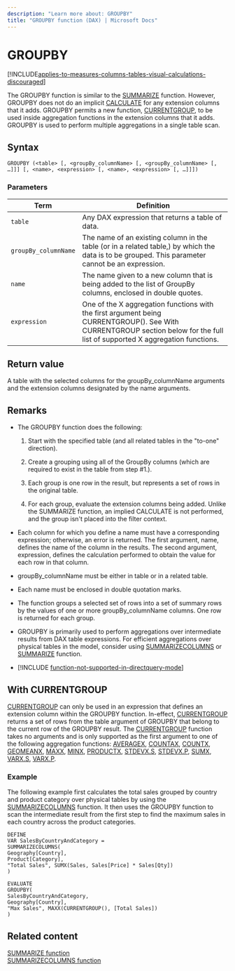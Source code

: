 ```yaml
---
description: "Learn more about: GROUPBY"
title: "GROUPBY function (DAX) | Microsoft Docs"
---
```

# GROUPBY

[!INCLUDE[applies-to-measures-columns-tables-visual-calculations-discouraged](includes/applies-to-measures-columns-tables-visual-calculations-discouraged.md)]
  
The GROUPBY function is similar to the [SUMMARIZE](summarize-function-dax.md) function. However, GROUPBY does not do an implicit [CALCULATE](calculate-function-dax.md) for any extension columns that it adds. GROUPBY permits a new function, [CURRENTGROUP](currentgroup-function-dax.md), to be used inside aggregation functions in the extension columns that it adds. GROUPBY is used to perform multiple aggregations in a single table scan.
  
## Syntax  
  
```dax
GROUPBY (<table> [, <groupBy_columnName> [, <groupBy_columnName> [, …]]] [, <name>, <expression> [, <name>, <expression> [, …]]])
```
  
### Parameters  
  
|Term|Definition|  
|--------|--------------|  
|`table`|Any DAX expression that returns a table of data.|  
|`groupBy_columnName`|The name of an existing column in the table (or in a related table,) by which the data is to be grouped. This parameter cannot be an expression.|  
|`name`|The name given to a new column that is being added to the list of GroupBy columns, enclosed in double quotes.|  
|`expression`|One of the X aggregation functions with the first argument being CURRENTGROUP(). See With CURRENTGROUP section below for the full list of supported X aggregation functions.|  
  
## Return value

A table with the selected columns for the groupBy_columnName arguments and the extension columns designated by the name arguments.  
  
## Remarks

- The GROUPBY function does the following:  
  
    1. Start with the specified table (and all related tables in the "to-one" direction).  
  
    2. Create a grouping using all of the GroupBy columns (which are required to exist in the table from step #1.).  
  
    3. Each group is one row in the result, but represents a set of rows in the original table.  
  
    4. For each group, evaluate the extension columns being added.  Unlike the SUMMARIZE function, an implied CALCULATE is not performed, and the group isn't placed into the filter context.  
  
- Each column for which you define a name must have a corresponding expression; otherwise, an error is returned. The first argument, name, defines the name of the column in the results. The second argument, expression, defines the calculation performed to obtain the value for each row in that column.  
  
- groupBy_columnName must be either in table or in a related table.  
  
- Each name must be enclosed in double quotation marks.  
  
- The function groups a selected set of rows into a set of summary rows by the values of one or more groupBy_columnName columns. One row is returned for each group.  

- GROUPBY is primarily used to perform aggregations over intermediate results from DAX table expressions. For efficient aggregations over physical tables in the model, consider using [SUMMARIZECOLUMNS](summarizecolumns-function-dax.md) or [SUMMARIZE](summarize-function-dax.md) function.

- [!INCLUDE [function-not-supported-in-directquery-mode](includes/function-not-supported-in-directquery-mode.md)]

## With CURRENTGROUP

[CURRENTGROUP](currentgroup-function-dax.md) can only be used in an expression that defines an extension column within the GROUPBY function. In-effect, [CURRENTGROUP](currentgroup-function-dax.md) returns a set of rows from the table argument of GROUPBY that belong to the current row of the GROUPBY result. The [CURRENTGROUP](currentgroup-function-dax.md) function takes no arguments and is only supported as the first argument to one of the following aggregation functions: [AVERAGEX](averagex-function-dax.md), [COUNTAX](countax-function-dax.md), [COUNTX](countx-function-dax.md), [GEOMEANX](geomeanx-function-dax.md), [MAXX](maxx-function-dax.md), [MINX](minx-function-dax.md), [PRODUCTX](productx-function-dax.md), [STDEVX.S](stdevx-s-function-dax.md), [STDEVX.P](stdevx-s-function-dax.md), [SUMX](sumx-function-dax.md), [VARX.S](varx-s-function-dax.md), [VARX.P](varx-p-function-dax.md).  
  
### Example

The following example first calculates the total sales grouped by country and product category over physical tables by using the [SUMMARIZECOLUMNS](summarizecolumns-function-dax.md) function. It then uses the GROUPBY function to scan the intermediate result from the first step to find the maximum sales in each country across the product categories.
  
```dax
DEFINE  
VAR SalesByCountryAndCategory =  
SUMMARIZECOLUMNS(  
Geography[Country],
Product[Category],
"Total Sales", SUMX(Sales, Sales[Price] * Sales[Qty])  
)  
  
EVALUATE
GROUPBY(  
SalesByCountryAndCategory,
Geography[Country],
"Max Sales", MAXX(CURRENTGROUP(), [Total Sales])  
)  
```
  
## Related content

[SUMMARIZE function](summarize-function-dax.md)  
[SUMMARIZECOLUMNS function](summarizecolumns-function-dax.md)  
